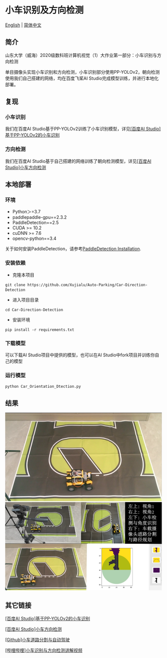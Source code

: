 # 小车识别及方向检测

[English](https://github.com/Fan-Treasure/Auto-Parking/edit/main/Car-Orientation-Detection/README_cn.md) | [简体中文](https://github.com/Fan-Treasure/Auto-Parking/edit/main/Car-Orientation-Detection/README_cn.md)

## 简介

山东大学（威海）2020级数科班计算机视觉（1）大作业第一部分：小车识别与方向检测

单目摄像头实现小车识别和方向检测，小车识别部分使用PP-YOLOv2，朝向检测使用我们自己搭建的网络，均在百度飞桨AI Studio完成模型训练，并进行本地化部署。

## 复现

### 小车识别

我们在百度AI Studio基于PP-YOLOv2训练了小车识别模型，详见[[百度AI Studio]基于PP-YOLOv2的小车识别](https://aistudio.baidu.com/aistudio/projectdetail/4918206)

### 方向检测

我们在百度AI Studio基于自己搭建的网络训练了朝向检测模型，详见[[百度AI Studio]小车方向检测](https://aistudio.baidu.com/aistudio/projectdetail/4885428)

## 本地部署

### 环境

- Python＞=3.7
- paddlepaddle-gpu==2.3.2
- PaddleDetection==2.5
- CUDA >= 10.2
- cuDNN >= 7.6
- opencv-python==3.4

关于如何安装PaddleDetection，请参考[PaddleDetection Installation](https://github.com/PaddlePaddle/PaddleDetection/blob/release/2.5/docs/tutorials/INSTALL.md).

### 安装依赖

- 克隆本项目

```
git clone https://github.com/Xujialu/Auto-Parking/Car-Direction-Detection
```

- 进入项目目录

```
cd Car-Direction-Detection
```

- 安装环境

```
pip install -r requirements.txt
```

### 下载模型

可以下载AI Studio项目中提供的模型，也可以在AI Studio中fork项目并训练你自己的模型

### 运行模型

```
python Car_Orientation_Dtection.py
```

## 结果

<center>
 <img src=".\images\Orientation Detection.png">
</center>

<center>
 <img src=".\images\Orientation Detection and Automatic Driving.png">
</center>


## 其它链接

[[百度AI Studio]基于PP-YOLOv2的小车识别](https://aistudio.baidu.com/aistudio/projectdetail/4918206)

[[百度AI Studio]小车方向检测](https://aistudio.baidu.com/aistudio/projectdetail/4885428)

[[Github]小车道路分割与自动驾驶](https://github.com/xujialuu/self-driving-car)

[[哔哩哔哩]小车识别与方向检测讲解视频](https://www.bilibili.com/video/BV1YM41167Dy) 
